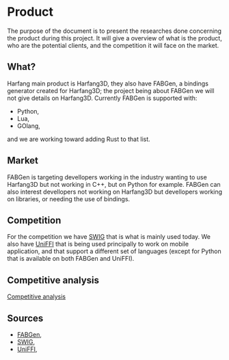 # Product

The purpose of the document is to present the researches done concerning the product during this project. It will give a overview of what is the product, who are the potential clients, and the competition it will face on the market.

## What?

Harfang main product is Harfang3D, they also have FABGen, a bindings generator created for Harfang3D; the project being about FABGen we will not give details on Harfang3D. Currently FABGen is supported with:

- Python,
- Lua,
- GOlang,

and we are working toward adding Rust to that list.

## Market

FABGen is targeting devellopers working in the industry wanting to use Harfang3D but not working in C++, but on Python for example. FABGen can also interest devellopers not working on Harfang3D but devellopers working on libraries, or needing the use of bindings.

## Competition

For the competition we have [SWIG](https://www.swig.org/) that is what is mainly used today. We also have [UniFFI](https://github.com/mozilla/uniffi-rs) that is being used principally to work on mobile application, and that support a different set of languages (except for Python that is available on both FABGen and UniFFI).

## Competitive analysis

[Competitive analysis](Competitive_analysis.md)

## Sources

- [FABGen](https://github.com/ejulien/FABGen),
- [SWIG](https://www.swig.org/),
- [UniFFI](https://github.com/mozilla/uniffi-rs),
